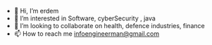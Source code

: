 - 👋 Hi, I’m erdem
- 👀 I’m interested in Software, cyberSecurity , java
- 🌱 I’m looking to collaborate on health, defence industries, finance
- 📫 How to reach me infoengineerman@gmail.com






<!---
erdemece-design/erdemece-design is a ✨ special ✨ repository because its `README.md` (this file) appears on your GitHub profile.
You can click the Preview link to take a look at your changes.
--->
